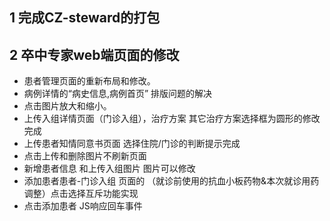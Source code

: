 ## 1 完成CZ-steward的打包
## 2 卒中专家web端页面的修改
+ 患者管理页面的重新布局和修改。
+ 病例详情的“病史信息,病例首页” 排版问题的解决
+ 点击图片放大和缩小。
+ 上传入组详情页面（门诊入组），治疗方案 其它治疗方案选择框为圆形的修改完成
+ 上传患者知情同意书页面 选择住院/门诊的判断提示完成
+ 点击上传和删除图片不刷新页面
+ 新增患者信息 和上传入组图片 图片可以修改
+ 添加患者患者-门诊入组 页面的 （就诊前使用的抗血小板药物&本次就诊用药调整）点击选择互斥功能实现
+ 点击添加患者 JS响应回车事件